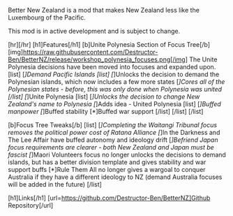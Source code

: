 Better New Zealand is a mod that makes New Zealand less like the Luxembourg of the Pacific.

This mod is in active development and is subject to change.

[hr][/hr]
[h1]Features[/h1]
[b]Unite Polynesia Section of Focus Tree[/b]
[img]https://raw.githubusercontent.com/Destructor-Ben/BetterNZ/release/workshop_polynesia_focuses.png[/img]
The Unite Polynesia decisions have been moved into focuses and expanded upon.
[list]
  [*]Demand Pacific Islands
  [list]
    [*]Unlocks the decision to demand the Polynesian islands, which now includes a few more states
    [*]Cores all of the Polynesian states - before, this was only done when Polynesia was united
  [/list]
  [*]Unite Polynesia
  [list]
    [*]Unlocks the decision to change New Zealand's name to Polynesia
    [*]Adds idea - United Polynesia
    [list]
      [*]Buffed manpower
      [*]Buffed stability
      [*]Buffed war support
    [/list]
  [/list]
[/list]

[b]Focus Tree Tweaks[/b]
[list]
  [*]Completing the Waitangi Tribunal focus removes the political power cost of Ratana Alliance
  [*]In the Darkness and The Lee Affair have buffed autonomy and ideology drift
  [*]Befriend Japan focus requirements are clearer - both New Zealand and Japan must be fascist
  [*]Maori Volunteers focus no longer unlocks the decisions to demand islands, but has a better division template and gives stability and war support buffs
  [*]Rule Them All no longer gives a wargoal to conquer Australia if they have a different ideology to NZ (demand Australia focuses will be added in the future)
[/list]

[h1]Links[/h1]
[url=https://github.com/Destructor-Ben/BetterNZ]Github Repository[/url]
